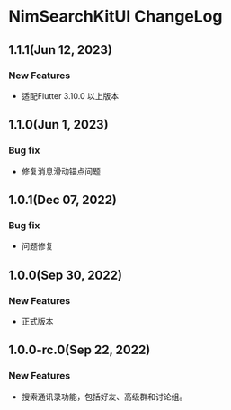 # NimSearchKitUI ChangeLog

## 1.1.1(Jun 12, 2023)
### New Features
* 适配Flutter 3.10.0 以上版本

## 1.1.0(Jun 1, 2023)
### Bug fix
* 修复消息滑动锚点问题

## 1.0.1(Dec 07, 2022)
### Bug fix
* 问题修复

## 1.0.0(Sep 30, 2022)
### New Features
* 正式版本

## 1.0.0-rc.0(Sep 22, 2022)
### New Features
* 搜索通讯录功能，包括好友、高级群和讨论组。
